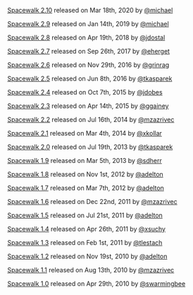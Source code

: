 [Spacewalk 2.10](https://github.com/spacewalkproject/spacewalk/wiki/ReleaseNotes210) released on Mar 18th, 2020 by [@michael](https://github.com/michaelmraka)

[Spacewalk 2.9](https://github.com/spacewalkproject/spacewalk/wiki/ReleaseNotes29) released on Jan 14th, 2019 by [@michael](https://github.com/michaelmraka)

[Spacewalk 2.8](https://github.com/spacewalkproject/spacewalk/wiki/ReleaseNotes28) released on Apr 19th, 2018 by [@jdostal](https://github.com/jiridostal)

[Spacewalk 2.7](https://github.com/spacewalkproject/spacewalk/wiki/ReleaseNotes27) released on Sep 26th, 2017 by [@eherget](https://github.com/eherget)

[Spacewalk 2.6](https://github.com/spacewalkproject/spacewalk/wiki/ReleaseNotes26) released on Nov 29th, 2016 by [@grinrag](https://github.com/grinrag)

[Spacewalk 2.5](https://github.com/spacewalkproject/spacewalk/wiki/ReleaseNotes25) released on Jun 8th, 2016 by [@tkasparek](https://github.com/tkasparek)

[Spacewalk 2.4](https://github.com/spacewalkproject/spacewalk/wiki/ReleaseNotes24) released on Oct 7th, 2015 by [@jdobes](https://github.com/jdobes)

[Spacewalk 2.3](https://github.com/spacewalkproject/spacewalk/wiki/ReleaseNotes23) released on Apr 14th, 2015 by [@ggainey](https://github.com/ggainey)

[Spacewalk 2.2](https://github.com/spacewalkproject/spacewalk/wiki/ReleaseNotes22) released on Jul 16th, 2014 by [@mzazrivec](https://github.com/mzazrivec)

[Spacewalk 2.1](https://github.com/spacewalkproject/spacewalk/wiki/ReleaseNotes21) released on Mar 4th, 2014 by [@xkollar](https://github.com/xkollar)

[Spacewalk 2.0](https://github.com/spacewalkproject/spacewalk/wiki/ReleaseNotes20) released on Jul 19th, 2013 by [@tkasparek](https://github.com/tkasparek)

[Spacewalk 1.9](https://github.com/spacewalkproject/spacewalk/wiki/ReleaseNotes19) released on Mar 5th, 2013 by [@sdherr](https://github.com/sdherr)

[Spacewalk 1.8](https://github.com/spacewalkproject/spacewalk/wiki/ReleaseNotes18) released on Nov 1st, 2012 by [@adelton](https://github.com/adelton)

[Spacewalk 1.7](https://github.com/spacewalkproject/spacewalk/wiki/ReleaseNotes17) released on Mar 7th, 2012 by [@adelton](https://github.com/adelton)

[Spacewalk 1.6](https://github.com/spacewalkproject/spacewalk/wiki/ReleaseNotes16) released on Dec 22nd, 2011 by [@mzazrivec](https://github.com/mzazrivec)

[Spacewalk 1.5](https://github.com/spacewalkproject/spacewalk/wiki/ReleaseNotes15) released on Jul 21st, 2011 by [@adelton](https://github.com/adelton)

[Spacewalk 1.4](https://github.com/spacewalkproject/spacewalk/wiki/ReleaseNotes14) released on Apr 26th, 2011 by [@xsuchy](https://github.com/xsuchy)

[Spacewalk 1.3](https://github.com/spacewalkproject/spacewalk/wiki/ReleaseNotes13) released on Feb 1st, 2011 by [@tlestach](https://github.com/tlestach)

[Spacewalk 1.2](https://github.com/spacewalkproject/spacewalk/wiki/ReleaseNotes12) released on Nov 19st, 2010 by [@adelton](https://github.com/adelton)

[Spacewalk 1.1](https://github.com/spacewalkproject/spacewalk/wiki/ReleaseNotes11) released on Aug 13th, 2010 by [@mzazrivec](https://github.com/mzazrivec)

[Spacewalk 1.0](https://github.com/spacewalkproject/spacewalk/wiki/ReleaseNotes10) released on Apr 29th, 2010 by [@swarmingbee](https://github.com/swarmingbee)
